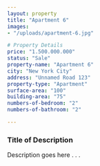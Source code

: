 ```yaml
---
layout: property
title: "Apartment 6"
images:
- "/uploads/apartment-6.jpg"

# Property Details
price: "1.500.000.000"
status: "Sale"
property-name: "Apartment 6"
city: "New York City"
address: "Unnamed Road 123"
property-type: "Apartment"
surface-area: "100"
building-area: "75"
numbers-of-bedroom: "2"
numbers-of-bathroom: "2"

---
```


### Title of Description

Description goes here . . .